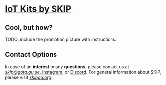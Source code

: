 # [IoT Kits by SKIP](https://skipgu.org/skip-iot-kit/)

## Cool, but how?

TODO: include the promotion picture with instructions.

## Contact Options

In case of an **interest** or any **questions**, please contact us at
[*skip@gota.gu.se*](mailto:skip@gota.gu.se), [Instagram](https://www.instagram.com/skip.gu/),
or [Discord](https://tinyurl.com/skip-discord). For general information about
SKIP, please visit [*skipgu.org*](https://skipgu.org/).
